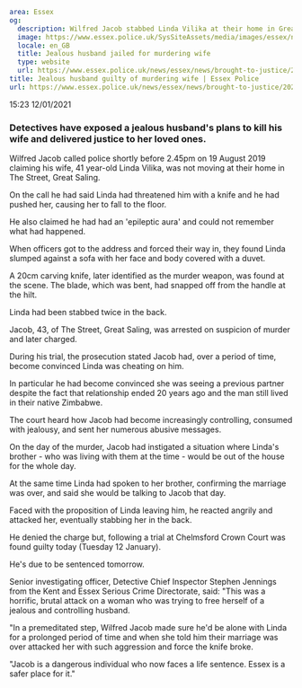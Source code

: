 ```yaml
area: Essex
og:
  description: Wilfred Jacob stabbed Linda Vilika at their home in Great Saling
  image: https://www.essex.police.uk/SysSiteAssets/media/images/essex/news/library-images/600/brought-to-justice-scales-web-600.jpg?crop=(15,0,585,300)&amp;w=600&amp;h=300&amp;scale=both
  locale: en_GB
  title: Jealous husband jailed for murdering wife
  type: website
  url: https://www.essex.police.uk/news/essex/news/brought-to-justice/2021/jealous-husband-guilty-of-murdering-wife/
title: Jealous husband guilty of murdering wife | Essex Police
url: https://www.essex.police.uk/news/essex/news/brought-to-justice/2021/jealous-husband-guilty-of-murdering-wife/
```

15:23 12/01/2021

### Detectives have exposed a jealous husband's plans to kill his wife and delivered justice to her loved ones.

Wilfred Jacob called police shortly before 2.45pm on 19 August 2019 claiming his wife, 41 year-old Linda Vilika, was not moving at their home in The Street, Great Saling.

On the call he had said Linda had threatened him with a knife and he had pushed her, causing her to fall to the floor.

He also claimed he had had an 'epileptic aura' and could not remember what had happened.

When officers got to the address and forced their way in, they found Linda slumped against a sofa with her face and body covered with a duvet.

A 20cm carving knife, later identified as the murder weapon, was found at the scene. The blade, which was bent, had snapped off from the handle at the hilt.

Linda had been stabbed twice in the back.

Jacob, 43, of The Street, Great Saling, was arrested on suspicion of murder and later charged.

During his trial, the prosecution stated Jacob had, over a period of time, become convinced Linda was cheating on him.

In particular he had become convinced she was seeing a previous partner despite the fact that relationship ended 20 years ago and the man still lived in their native Zimbabwe.

The court heard how Jacob had become increasingly controlling, consumed with jealousy, and sent her numerous abusive messages.

On the day of the murder, Jacob had instigated a situation where Linda's brother - who was living with them at the time - would be out of the house for the whole day.

At the same time Linda had spoken to her brother, confirming the marriage was over, and said she would be talking to Jacob that day.

Faced with the proposition of Linda leaving him, he reacted angrily and attacked her, eventually stabbing her in the back.

He denied the charge but, following a trial at Chelmsford Crown Court was found guilty today (Tuesday 12 January).

He's due to be sentenced tomorrow.

Senior investigating officer, Detective Chief Inspector Stephen Jennings from the Kent and Essex Serious Crime Directorate, said: "This was a horrific, brutal attack on a woman who was trying to free herself of a jealous and controlling husband.

"In a premeditated step, Wilfred Jacob made sure he'd be alone with Linda for a prolonged period of time and when she told him their marriage was over attacked her with such aggression and force the knife broke.

"Jacob is a dangerous individual who now faces a life sentence. Essex is a safer place for it."

